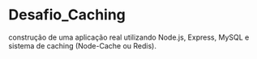 # Desafio_Caching
construção de uma aplicação real utilizando Node.js, Express, MySQL e sistema de  caching (Node-Cache ou Redis).
